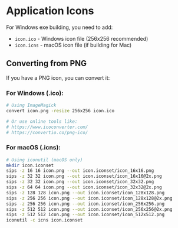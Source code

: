 # Application Icons

For Windows exe building, you need to add:

- `icon.ico` - Windows icon file (256x256 recommended)
- `icon.icns` - macOS icon file (if building for Mac)

## Converting from PNG

If you have a PNG icon, you can convert it:

### For Windows (.ico):
```bash
# Using ImageMagick
convert icon.png -resize 256x256 icon.ico

# Or use online tools like:
# https://www.icoconverter.com/
# https://convertio.co/png-ico/
```

### For macOS (.icns):
```bash
# Using iconutil (macOS only)
mkdir icon.iconset
sips -z 16 16 icon.png --out icon.iconset/icon_16x16.png
sips -z 32 32 icon.png --out icon.iconset/icon_16x16@2x.png
sips -z 32 32 icon.png --out icon.iconset/icon_32x32.png
sips -z 64 64 icon.png --out icon.iconset/icon_32x32@2x.png
sips -z 128 128 icon.png --out icon.iconset/icon_128x128.png
sips -z 256 256 icon.png --out icon.iconset/icon_128x128@2x.png
sips -z 256 256 icon.png --out icon.iconset/icon_256x256.png
sips -z 512 512 icon.png --out icon.iconset/icon_256x256@2x.png
sips -z 512 512 icon.png --out icon.iconset/icon_512x512.png
iconutil -c icns icon.iconset
``` 